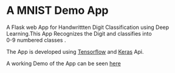 # A MNIST Demo App

A Flask web App for Handwrittten Digit Classification using Deep Learning.This App Recognizes the Digit and classifies into  
0-9  numbered  classes .

The App is developed using [Tensorflow](https://www.tensorflow.org/https://www.tensorflow.org/) and [Keras](https://keras.io/) Api.




A working Demo of  the App can be seen [here](https://ankitpyc-mnist.herokuapp.com/)

